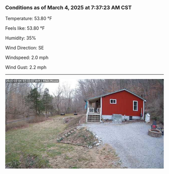 ### Conditions as of March 4, 2025 at 7:37:23 AM CST 

Temperature: 53.80 &deg;F

Feels like: 53.80 &deg;F

Humidity: 35%

Wind Direction: SE

Windspeed: 2.0 mph

Wind Gust: 2.2 mph

---

<img src="./images/latest.jpeg"/>

